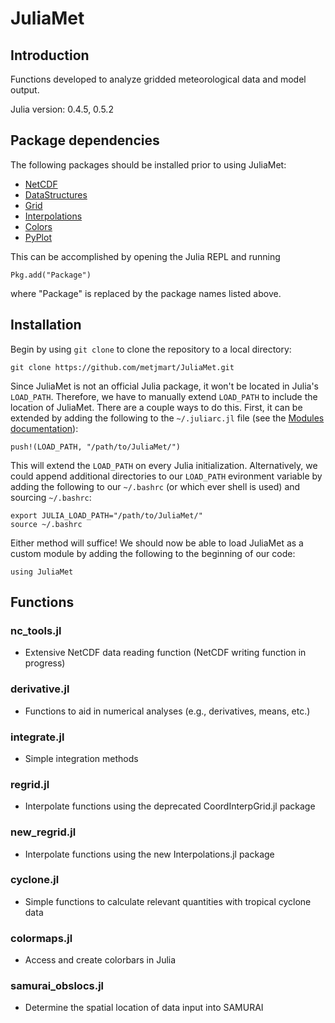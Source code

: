 # JuliaMet

## Introduction

Functions developed to analyze gridded meteorological data and model output. 

Julia version: 0.4.5, 0.5.2 

## Package dependencies 

The following packages should be installed prior to using JuliaMet:

* [NetCDF](https://github.com/JuliaGeo/NetCDF.jl)
* [DataStructures](https://github.com/JuliaCollections/DataStructures.jl)
* [Grid](https://github.com/timholy/Grid.jl)
* [Interpolations](https://github.com/JuliaMath/Interpolations.jl)
* [Colors](https://github.com/JuliaGraphics/Colors.jl)
* [PyPlot](https://github.com/JuliaPy/PyPlot.jl)

This can be accomplished by opening the Julia REPL and running
```
Pkg.add("Package")
```
where "Package" is replaced by the package names listed above.

## Installation

Begin by using `git clone` to clone the repository to a local directory:
```
git clone https://github.com/metjmart/JuliaMet.git
```

Since JuliaMet is not an official Julia package, it won't be located in 
Julia's `LOAD_PATH`. Therefore, we have to manually extend `LOAD_PATH` to 
include the location of JuliaMet. There are a couple ways to do this. 
First, it can be extended by adding the following to the `~/.juliarc.jl` file 
(see the [Modules documentation](https://docs.julialang.org/en/stable/manual/modules/)):
```
push!(LOAD_PATH, "/path/to/JuliaMet/")
```
This will extend the `LOAD_PATH` on every Julia initialization. Alternatively, 
we could append additional directories to our `LOAD_PATH` evironment variable 
by adding the following to our `~/.bashrc` (or which ever shell is used) and 
sourcing `~/.bashrc`:
```
export JULIA_LOAD_PATH="/path/to/JuliaMet/"
source ~/.bashrc
```
Either method will suffice! We should now be able to load JuliaMet as a custom
module by adding the following to the beginning of our code:
```
using JuliaMet
```

## Functions

### nc_tools.jl 
* Extensive NetCDF data reading function (NetCDF writing function in progress)

### derivative.jl 
* Functions to aid in numerical analyses (e.g., derivatives, means, etc.)

### integrate.jl
* Simple integration methods

### regrid.jl 
* Interpolate functions using the deprecated CoordInterpGrid.jl package 

### new_regrid.jl 
* Interpolate functions using the new Interpolations.jl package

### cyclone.jl 
* Simple functions to calculate relevant quantities with tropical cyclone data

### colormaps.jl 
* Access and create colorbars in Julia

### samurai_obslocs.jl 
* Determine the spatial location of data input into SAMURAI



